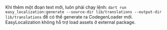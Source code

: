 Khi thêm một đoạn text mới, luôn phải chạy lệnh:
`dart run easy_localization:generate --source-dir lib/translations --output-dir lib/translations`
để có thể generate ra CodegenLoader mới.
EasyLocalization không hỗ trợ load assets ở external package.